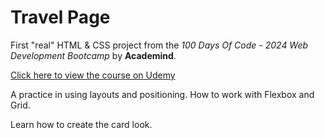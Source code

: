 # Travel Page

First "real" HTML & CSS project from the _100 Days Of Code - 2024 Web Development Bootcamp_ by **Academind**.

[Click here to view the course on Udemy](https://www.udemy.com/course/100-days-of-code-web-development-bootcamp)

A practice in using layouts and positioning. How to work with Flexbox and Grid.

Learn how to create the card look.
